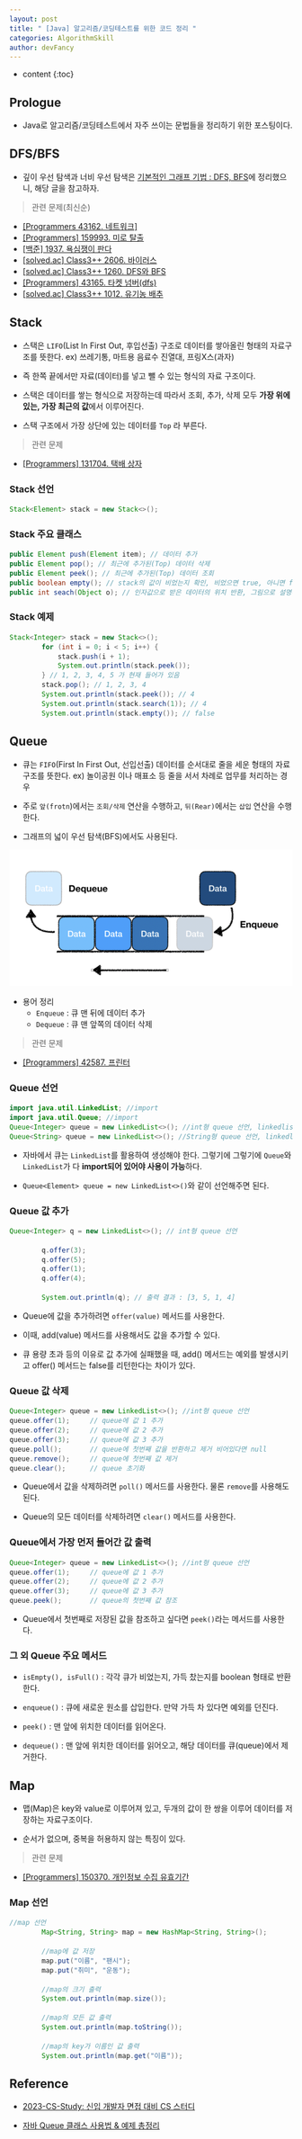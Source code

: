 ```yaml
---
layout: post
title: " [Java] 알고리즘/코딩테스트를 위한 코드 정리 "
categories: AlgorithmSkill
author: devFancy
---
```

* content
{:toc}

## Prologue

* Java로 알고리즘/코딩테스트에서 자주 쓰이는 문법들을 정리하기 위한 포스팅이다.

## DFS/BFS

- 깊이 우선 탐색과 너비 우선 탐색은 [기본적인 그래프 기법 : DFS, BFS](https://devfancy.github.io/DataStructure-DFS-BFS/)에 정리했으니, 해당 글을 참고하자.

> 관련 문제(최신순)

- [[Programmers 43162. 네트워크]]()
- [[Programmers] 159993. 미로 탈출](https://devfancy.github.io/Programmers-159993/)
- [[백준] 1937. 욕심쟁이 판다](https://devfancy.github.io/baekjoon-1937/)
- [[solved.ac] Class3++ 2606. 바이러스](https://devfancy.github.io/solved-class3-backjoon-2606/)
- [[solved.ac] Class3++ 1260. DFS와 BFS](https://devfancy.github.io/solved-class3-backjoon-1260/)
- [[Programmers] 43165. 타켓 넘버(dfs)](https://devfancy.github.io/Programmers-43165/)
- [[solved.ac] Class3++ 1012. 유기농 배추](https://devfancy.github.io/solved-class3-backjoon-1012/)

## Stack

- 스택은 `LIFO`(List In First Out, 후입선출) 구조로 데이터를 쌓아올린 형태의 자료구조를 뜻한다. ex) 쓰레기통, 마트용 음료수 진열대, 프링X스(과자)

- 즉 한쪽 끝에서만 자료(데이터)를 넣고 뺄 수 있는 형식의 자료 구조이다.

- 스택은 데이터를 쌓는 형식으로 저장하는데 따라서 조회, 추가, 삭제 모두 **가장 위에 있는, 가장 최근의 값**에서 이루어진다.

- 스택 구조에서 가장 상단에 있는 데이터를 `Top` 라 부른다.

> 관련 문제

- [[Programmers] 131704. 택배 상자]({{site.url}}/Programmers-131704/)

### Stack 선언

```java
Stack<Element> stack = new Stack<>();
```

### Stack 주요 클래스

```java
public Element push(Element item); // 데이터 추가
public Element pop(); // 최근에 추가된(Top) 데이터 삭제
public Element peek(); // 최근에 추가된(Top) 데이터 조회
public boolean empty(); // stack의 값이 비었는지 확인, 비었으면 true, 아니면 false
public int seach(Object o); // 인자값으로 받은 데이터의 위치 반환, 그림으로 설명하겠음
```

### Stack 예제

```java
Stack<Integer> stack = new Stack<>();
        for (int i = 0; i < 5; i++) {
            stack.push(i + 1);
            System.out.println(stack.peek());
        } // 1, 2, 3, 4, 5 가 현재 들어가 있음
        stack.pop(); // 1, 2, 3, 4
        System.out.println(stack.peek()); // 4
        System.out.println(stack.search(1)); // 4
        System.out.println(stack.empty()); // false
```

## Queue

- 큐는 `FIFO`(First In First Out, 선입선출) 데이터를 순서대로 줄을 세운 형태의 자료구조를 뜻한다. ex) 놀이공원 이나 매표소 등 줄을 서서 차례로 업무를 처리하는 경우

- 주로 `앞(frotn`)에서는 `조회/삭제` 연산을 수행하고, `뒤(Rear)`에서는 `삽입` 연산을 수행한다.

- 그래프의 넓이 우선 탐색(BFS)에서도 사용된다.

![](/assets/img/algorithmSkill/AlgorithmSkill_queue.png)

- 용어 정리
  - `Enqueue` : 큐 맨 뒤에 데이터 추가
  - `Dequeue` : 큐 맨 앞쪽의 데이터 삭제

> 관련 문제

- [[Programmers] 42587. 프린터]({{site.url}}/Programmers-42587/)

### Queue 선언

```java
import java.util.LinkedList; //import
import java.util.Queue; //import
Queue<Integer> queue = new LinkedList<>(); //int형 queue 선언, linkedlist 이용
Queue<String> queue = new LinkedList<>(); //String형 queue 선언, linkedlist 이용
```

- 자바에서 큐는 `LinkedList`를 활용하여 생성해야 한다. 그렇기에 그렇기에 `Queue`와 `LinkedList`가 다 **import되어 있어야 사용이 가능**하다.

- `Queue<Element> queue = new LinkedList<>()`와 같이 선언해주면 된다.

### Queue 값 추가

```java
Queue<Integer> q = new LinkedList<>(); // int형 queue 선언

        q.offer(3);
        q.offer(5);
        q.offer(1);
        q.offer(4);

        System.out.println(q); // 출력 결과 : [3, 5, 1, 4]
```

- Queue에 값을 추가하려면 `offer(value)` 메서드를 사용한다.

- 이때, add(value) 메서드를 사용해서도 값을 추가할 수 있다.

- 큐 용량 초과 등의 이유로 값 추가에 실패했을 때, add() 메서드는 예외를 발생시키고 offer() 메서드는 false를 리턴한다는 차이가 있다.


### Queue 값 삭제

```java
Queue<Integer> queue = new LinkedList<>(); //int형 queue 선언
queue.offer(1);     // queue에 값 1 추가
queue.offer(2);     // queue에 값 2 추가
queue.offer(3);     // queue에 값 3 추가
queue.poll();       // queue에 첫번째 값을 반환하고 제거 비어있다면 null
queue.remove();     // queue에 첫번째 값 제거
queue.clear();      // queue 초기화
```

- Queue에서 값을 삭제하려면 `poll()` 메서드를 사용한다. 물론 `remove`를 사용해도 된다.

- Queue의 모든 데이터를 삭제하려면 `clear()` 메서드를 사용한다.

### Queue에서 가장 먼저 들어간 값 출력

```java
Queue<Integer> queue = new LinkedList<>(); //int형 queue 선언
queue.offer(1);     // queue에 값 1 추가
queue.offer(2);     // queue에 값 2 추가
queue.offer(3);     // queue에 값 3 추가
queue.peek();       // queue의 첫번째 값 참조
```

- Queue에서 첫번째로 저장된 값을 참조하고 싶다면 `peek()`라는 메서드를 사용한다.

### 그 외 Queue 주요 메서드

- `isEmpty(), isFull()` : 각각 큐가 비었는지, 가득 찼는지를 boolean 형태로 반환한다.

- `enqueue()` : 큐에 새로운 원소를 삽입한다. 만약 가득 차 있다면 예외를 던진다.

- `peek()` : 맨 앞에 위치한 데이터를 읽어온다.

- `dequeue()` : 맨 앞에 위치한 데이터를 읽어오고, 해당 데이터를 큐(queue)에서 제거한다.

## Map

- 맵(Map)은 key와 value로 이루어져 있고, 두개의 값이 한 쌍을 이루어 데이터를 저장하는 자료구조이다.

- 순서가 없으며, 중복을 허용하지 않는 특징이 있다.

> 관련 문제

- [[Programmers] 150370. 개인정보 수집 유효기간]({{site.url}}/Programmers-150370/)

### Map 선언

```java
//map 선언
        Map<String, String> map = new HashMap<String, String>();
 
        //map에 값 저장
        map.put("이름", "팬시");
        map.put("취미", "운동");
 
        //map의 크기 출력
        System.out.println(map.size());
        
        //map의 모든 값 출력
        System.out.println(map.toString());
        
        //map의 key가 이름인 값 출력
        System.out.println(map.get("이름"));
```



## Reference

- [2023-CS-Study: 신입 개발자 면접 대비 CS 스터디](https://github.com/devSquad-study/2023-CS-Study)

- [자바 Queue 클래스 사용법 & 예제 총정리](https://coding-factory.tistory.com/602)